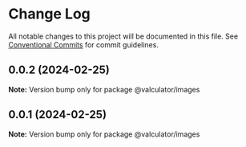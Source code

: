 # Change Log

All notable changes to this project will be documented in this file.
See [Conventional Commits](https://conventionalcommits.org) for commit guidelines.

## 0.0.2 (2024-02-25)

**Note:** Version bump only for package @valculator/images





## 0.0.1 (2024-02-25)

**Note:** Version bump only for package @valculator/images
